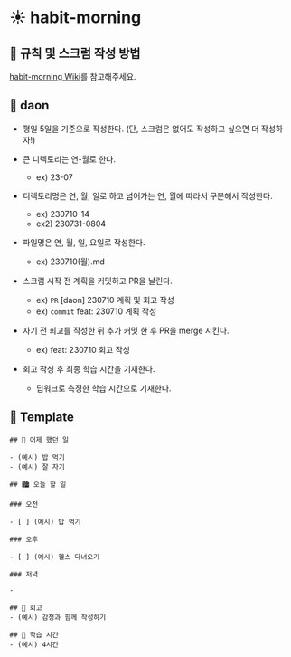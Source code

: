 # ☀️ habit-morning

## 🔨 규칙 및 스크럼 작성 방법

[habit-morning Wiki](https://github.com/habit-developers/habit-morning/wiki)를 참고해주세요.

## 🍒 daon
- 평일 5일을 기준으로 작성한다. (단, 스크럼은 없어도 작성하고 싶으면 더 작성하자!)
- 큰 디렉토리는 연-월로 한다.
  - ex) 23-07
- 디렉토리명은 연, 월, 일로 하고 넘어가는 연, 월에 따라서 구분해서 작성한다.
  - ex) 230710-14
  - ex2) 230731-0804
- 파일명은 연, 월, 일, 요일로 작성한다.
  - ex) 230710(월).md
- 스크럼 시작 전 계획을 커밋하고 PR을 날린다.
  - ex) `PR` [daon] 230710 계획 및 회고 작성
  - ex) `commit` feat: 230710 계획 작성

- 자기 전 회고를 작성한 뒤 추가 커밋 한 후 PR을 merge 시킨다.
  - ex) feat: 230710 회고 작성

- 회고 작성 후  최종 학습 시간을 기재한다.
  - 딥워크로 측정한 학습 시간으로 기재한다.
## 🥑 Template
```
## 🌃 어제 했던 일

- (예시) 밥 먹기
- (예시) 잘 자기

## 🏙️ 오늘 할 일

### 오전

- [ ] (예시) 밥 먹기

### 오후

- [ ] (예시) 헬스 다녀오기

### 저녁

-

## 🌆 회고
- (예시) 감정과 함께 작성하기

## 🌠 학습 시간
- (예시) 4시간

```
